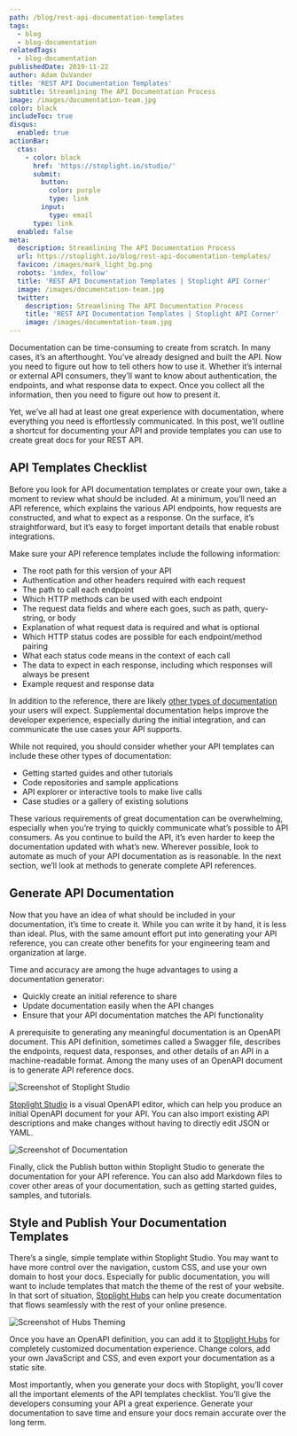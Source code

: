 ```yaml
---
path: /blog/rest-api-documentation-templates
tags:
  - blog
  - blog-documentation
relatedTags:
  - blog-documentation
publishedDate: 2019-11-22
author: Adam DuVander
title: 'REST API Documentation Templates'
subtitle: Streamlining The API Documentation Process
image: /images/documentation-team.jpg
color: black
includeToc: true
disqus:
  enabled: true
actionBar:
  ctas:
    - color: black
      href: 'https://stoplight.io/studio/'
      submit:
        button:
          color: purple
          type: link
        input:
          type: email
      type: link
  enabled: false
meta:
  description: Streamlining The API Documentation Process
  url: https://stoplight.io/blog/rest-api-documentation-templates/
  favicon: /images/mark_light_bg.png
  robots: 'index, follow'
  title: 'REST API Documentation Templates | Stoplight API Corner'
  image: /images/documentation-team.jpg
  twitter:
    description: Streamlining The API Documentation Process
    title: 'REST API Documentation Templates | Stoplight API Corner'
    image: /images/documentation-team.jpg
---
```

Documentation can be time-consuming to create from scratch. In many cases, it’s an afterthought. You’ve already designed and built the API. Now you need to figure out how to tell others how to use it. Whether it’s internal or external API consumers, they’ll want to know about authentication, the endpoints, and what response data to expect. Once you collect all the information, then you need to figure out how to present it.

Yet, we’ve all had at least one great experience with documentation, where everything you need is effortlessly communicated. In this post, we’ll outline a shortcut for documenting your API and provide templates you can use to create great docs for your REST API.

## API Templates Checklist

Before you look for API documentation templates or create your own, take a moment to review what should be included. At a minimum, you’ll need an API reference, which explains the various API endpoints, how requests are constructed, and what to expect as a response. On the surface, it’s straightforward, but it’s easy to forget important details that enable robust integrations.

Make sure your API reference templates include the following information:

- The root path for this version of your API
- Authentication and other headers required with each request
- The path to call each endpoint
- Which HTTP methods can be used with each endpoint
- The request data fields and where each goes, such as path, query-string, or body
- Explanation of what request data is required and what is optional
- Which HTTP status codes are possible for each endpoint/method pairing
- What each status code means in the context of each call
- The data to expect in each response, including which responses will always be present
- Example request and response data

In addition to the reference, there are likely [other types of documentation](https://stoplight.io/blog/missing-api-documentation/) your users will expect. Supplemental documentation helps improve the developer experience, especially during the initial integration, and can communicate the use cases your API supports.

While not required, you should consider whether your API templates can include these other types of documentation:

- Getting started guides and other tutorials
- Code repositories and sample applications
- API explorer or interactive tools to make live calls
- Case studies or a gallery of existing solutions

These various requirements of great documentation can be overwhelming, especially when you’re trying to quickly communicate what’s possible to API consumers. As you continue to build the API, it’s even harder to keep the documentation updated with what’s new. Wherever possible, look to automate as much of your API documentation as is reasonable. In the next section, we’ll look at methods to generate complete API references.

<div class="convertful-26074"></div>

## Generate API Documentation

Now that you have an idea of what should be included in your documentation, it’s time to create it. While you can write it by hand, it is less than ideal. Plus, with the same amount effort put into generating your API reference, you can create other benefits for your engineering team and organization at large.

Time and accuracy are among the huge advantages to using a documentation generator:

- Quickly create an initial reference to share
- Update documentation easily when the API changes
- Ensure that your API documentation matches the API functionality

A prerequisite to generating any meaningful documentation is an OpenAPI document. This API definition, sometimes called a Swagger file, describes the endpoints, request data, responses, and other details of an API in a machine-readable format. Among the many uses of an OpenAPI document is to generate API reference docs.

![Screenshot of Stoplight Studio](/images/studio-desktop.png)

[Stoplight Studio](https://stoplight.io/studio/) is a visual OpenAPI editor, which can help you produce an initial OpenAPI document for your API. You can also import existing API descriptions and make changes without having to directly edit JSON or YAML.

![Screenshot of Documentation](/images/stoplight-studio.png)

Finally, click the Publish button within Stoplight Studio to generate the documentation for your API reference. You can also add Markdown files to cover other areas of your documentation, such as getting started guides, samples, and tutorials.

## Style and Publish Your Documentation Templates

There’s a single, simple template within Stoplight Studio. You may want to have more control over the navigation, custom CSS, and use your own domain to host your docs. Especially for public documentation, you will want to include templates that match the theme of the rest of your website. In that sort of situation, [Stoplight Hubs](https://stoplight.io/hubs/) can help you create documentation that flows seamlessly with the rest of your online presence.

![Screenshot of Hubs Theming](/images/hubs-theming.gif)

Once you have an OpenAPI definition, you can add it to [Stoplight Hubs](https://stoplight.io/hubs/) for completely customized documentation experience. Change colors, add your own JavaScript and CSS, and even export your documentation as a static site.

Most importantly, when you generate your docs with Stoplight, you’ll cover all the important elements of the API templates checklist. You’ll give the developers consuming your API a great experience. Generate your documentation to save time and ensure your docs remain accurate over the long term.
